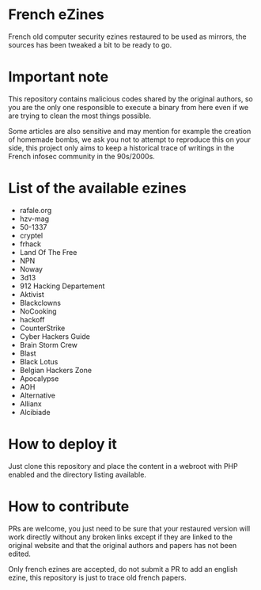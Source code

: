# French eZines

French old computer security ezines restaured to be used as mirrors, the sources has been tweaked a bit to be ready to go.

# Important note

This repository contains malicious codes shared by the original authors, so you are the only one responsible to execute a binary from here even if we are trying to clean the most things possible.

Some articles are also sensitive and may mention for example the creation of homemade bombs, we ask you not to attempt to reproduce this on your side, this project only aims to keep a historical trace of writings in the French infosec community in the 90s/2000s.

# List of the available ezines

* rafale.org
* hzv-mag
* 50-1337
* cryptel
* frhack
* Land Of The Free
* NPN
* Noway
* 3d13
* 912 Hacking Departement
* Aktivist
* Blackclowns
* NoCooking
* hackoff
* CounterStrike
* Cyber Hackers Guide
* Brain Storm Crew
* Blast
* Black Lotus
* Belgian Hackers Zone
* Apocalypse
* AOH
* Alternative
* Allianx
* Alcibiade

# How to deploy it

Just clone this repository and place the content in a webroot with PHP enabled and the directory listing available.

# How to contribute

PRs are welcome, you just need to be sure that your restaured version will work directly without any broken links except if they are linked to the original website and that the original authors and papers has not been edited.

Only french ezines are accepted, do not submit a PR to add an english ezine, this repository is just to trace old french papers.
